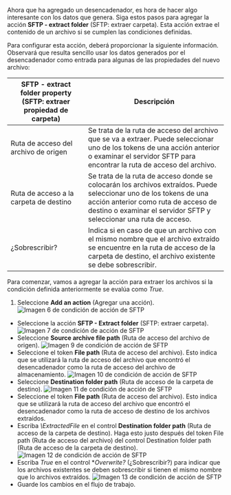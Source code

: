 Ahora que ha agregado un desencadenador, es hora de hacer algo interesante con los datos que genera. Siga estos pasos para agregar la acción **SFTP - extract folder** (SFTP: extraer carpeta). Esta acción extrae el contenido de un archivo si se cumplen las condiciones definidas.

Para configurar esta acción, deberá proporcionar la siguiente información. Observará que resulta sencillo usar los datos generados por el desencadenador como entrada para algunas de las propiedades del nuevo archivo:

|SFTP - extract folder property (SFTP: extraer propiedad de carpeta)|Descripción|
|---|---|
|Ruta de acceso del archivo de origen|Se trata de la ruta de acceso del archivo que se va a extraer. Puede seleccionar uno de los tokens de una acción anterior o examinar el servidor SFTP para encontrar la ruta de acceso del archivo.|
|Ruta de acceso a la carpeta de destino|Se trata de la ruta de acceso donde se colocarán los archivos extraídos. Puede seleccionar uno de los tokens de una acción anterior como ruta de acceso de destino o examinar el servidor SFTP y seleccionar una ruta de acceso.|
|¿Sobrescribir?|Indica si en caso de que un archivo con el mismo nombre que el archivo extraído se encuentre en la ruta de acceso de la carpeta de destino, el archivo existente se debe sobrescribir.|

Para comenzar, vamos a agregar la acción para extraer los archivos si la condición definida anteriormente se evalúa como *True*.

1. Seleccione **Add an action** (Agregar una acción). ![Imagen 6 de condición de acción de SFTP](./media/connectors-create-api-sftp/condition-6.png)
- Seleccione la acción **SFTP - Extract folder** (SFTP: extraer carpeta). ![Imagen 7 de condición de acción de SFTP](./media/connectors-create-api-sftp/condition-7.png)
- Seleccione **Source archive file path** (Ruta de acceso del archivo de origen). ![Imagen 9 de condición de acción de SFTP](./media/connectors-create-api-sftp/condition-9.png)
- Seleccione el token **File path** (Ruta de acceso del archivo). Esto indica que se utilizará la ruta de acceso del archivo que encontró el desencadenador como la ruta de acceso del archivo de almacenamiento. ![Imagen 10 de condición de acción de SFTP](./media/connectors-create-api-sftp/condition-10.png)
- Seleccione **Destination folder path** (Ruta de acceso de la carpeta de destino). ![Imagen 11 de condición de acción de SFTP](./media/connectors-create-api-sftp/condition-11.png)
- Seleccione el token **File path** (Ruta de acceso del archivo). Esto indica que se utilizará la ruta de acceso del archivo que encontró el desencadenador como la ruta de acceso de destino de los archivos extraídos.
- Escriba *\\ExtractedFile* en el control **Destination folder path** (Ruta de acceso de la carpeta de destino). Haga esto justo después del token File path (Ruta de acceso del archivo) del control Destination folder path (Ruta de acceso de la carpeta de destino). ![Imagen 12 de condición de acción de SFTP](./media/connectors-create-api-sftp/condition-12.png)
- Escriba *True* en el control **Overwrite?* (¿Sobrescribir?) para indicar que los archivos existentes se deben sobrescribir si tienen el mismo nombre que lo archivos extraídos. ![Imagen 13 de condición de acción de SFTP](./media/connectors-create-api-sftp/condition-13.png)
- Guarde los cambios en el flujo de trabajo.

<!---HONumber=AcomDC_0727_2016-->